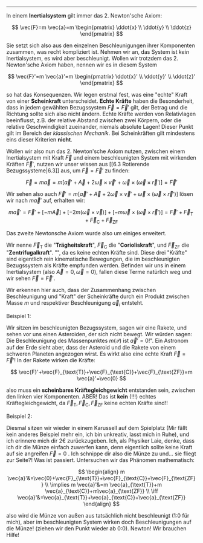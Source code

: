 ***

In einem **Inertialsystem** gilt immer das 2. Newton'sche Axiom:

$$
\vec{F}=m \vec{a}=m \begin{pmatrix}
\ddot{x} \\
\ddot{y} \\
\ddot{z}
\end{pmatrix}
$$

Sie setzt sich also aus den einzelnen Beschleunigungen ihrer Komponenten zusammen, was recht kompliziert ist.
Nehmen wir an, das System ist *kein* Inertialsystem, es wird aber beschleunigt. Wollen wir trotzdem das 2. Newton'sche Axiom haben, nennen wir es in diesem System

$$
\vec{F}'=m \vec{a}'=m \begin{pmatrix}
\ddot{x}' \\
\ddot{y}' \\
\ddot{z}'
\end{pmatrix}
$$

so hat das Konsequenzen. Wir legen erstmal fest, was eine "echte" Kraft von einer **Scheinkraft** unterscheidet.
**Echte Kräfte** haben die Besonderheit, dass in jedem gewählten Bezugssystem $\vec{F}=\vec{F}'$ gilt, der Betrag und die Richtung sollte sich also nicht ändern. Echte Kräfte werden von Relativlagen beeinflusst, z.B. der relative Abstand zwischen zwei Körpern, oder die relative Geschwindigkeit zueinander, niemals absolute Lagen! Dieser Punkt gilt im Bereich der *klassischen Mechanik*. 
Bei Scheinkräften gilt mindestens eins dieser Kriterien **nicht**.

Wollen wir also nun das 2. Newton'sche Axiom nutzen, zwischen einem Inertialsystem mit Kraft $\vec{F}$ und einem beschleunigten System mit wirkenden Kräften $\vec{F}'$, nutzen wir unser wissen aus [[6.3 Rotierende Bezugssysteme|6.3]] aus, um $\vec{F}=\vec{F}'$ zu finden:

$$
\vec{F}=m \vec{a}=m[\vec{a}'+\vec{A}+2\vec{\omega}\times \vec{v}'+\vec{\omega}\times(\vec{\omega}\times \vec{r}')]=\vec{F}'
$$

Wir sehen also auch $\vec{F}'=m[\vec{a}'+\vec{A}+2\vec{\omega}\times \vec{v}'+\vec{\omega}\times(\vec{\omega}\times \vec{r}')]$ lösen wir nach $m \vec{a}'$ auf, erhalten wir:

$$
m \vec{a}'=\vec{F}'+[-m \vec{A}]+[-2m(\vec{\omega}\times \vec{v})]+[-m \vec{\omega}\times(\vec{\omega}\times \vec{r}')]=\vec{F}'+\vec{F}_{\text{T}}+\vec{F}_{\text{C}}+\vec{F}_{\text{ZF}}
$$

Das zweite Newtonsche Axiom wurde also um einiges erweitert.

Wir nenne $\vec{F}_{\text{T}}$ die "**Trägheitskraft**", $\vec{F}_{\text{C}}$ die "**Corioliskraft**", und $\vec{F}_{\text{ZF}}$ die "**Zentrifugalkraft**". "", da es keine echten Kräfte sind. Diese drei "Kräfte" sind eigentlich rein kinematische Bewegungen, die im beschleunigten Bezugssystem als Kräfte empfunden werden. Befinden wir uns in einem Inertialsystem (also $\vec{A}=0,\vec{\omega}=0$), fallen diese Terme natürlich weg und wir sehen $\vec{F}=\vec{F}'$.

Wir erkennen hier auch, dass der Zusammenhang zwischen Beschleunigung und "Kraft" der Scheinkräfte durch ein Produkt zwischen Masse $m$ und respektiver Beschleunigung $\vec{a}_{i}$ entsteht.

Beispiel 1:

Wir sitzen im beschleunigten Bezugssystem, sagen wir eine Rakete, und sehen vor uns einen Asteroiden, der sich nicht bewegt. Wir würden sagen: Die Beschleunigung des Massenpunktes $m(\mathcal{P})$ ist $\vec{a}'=0$!". Ein Astronom auf der Erde sieht aber, dass der Asteroid und die Rakete von einem schweren Planeten angezogen wirst. Es wirkt also eine echte Kraft $\vec{F}=\vec{F}'$! In der Rakete wirken die Kräfte:

$$
\vec{F}'+\vec{F}_{\text{T}}+\vec{F}_{\text{C}}+\vec{F}_{\text{ZF}}=m \vec{a}'=\vec{0}
$$

also muss ein **scheinbares Kräftegleichgewicht** entstanden sein, zwischen den linken vier Komponenten. ABER! Das ist **kein** (!!!) echtes Kräftegleichgewicht, da $\vec{F}_{\text{T}},\vec{F}_{\text{C}},\vec{F}_{\text{ZF}}$ keine echten Kräfte sind!!

Beispiel 2:

Diesmal sitzen wir wieder in einem Karussell auf dem Spielplatz (Mir fällt kein anderes Beispiel mehr ein, ich bin unkreativ, lasst mich in Ruhe), und ich erinnere mich dir 2€ zurückzugeben. Ich, als Physiker Laie, denke, dass ich dir die Münze einfach zuwerfen kann, denn eigentlich sollte keine Kraft auf sie angreifen $\vec{F}=0$ . Ich schnippe dir also die Münze zu und... sie fliegt zur Seite?! Was ist passiert. Untersuchen wir das Phänomen mathematisch:

$$
\begin{align}
m \vec{a}'&=\vec{0}+\vec{F}_{\text{T}}+\vec{F}_{\text{C}}+\vec{F}_{\text{ZF}} \\
\implies m \vec{a}'&=m \vec{a}_{\text{T}}+m \vec{a}_{\text{C}}+m\vec{a}_{\text{ZF}} \\
\iff \vec{a}'&=\vec{a}_{\text{T}}+\vec{a}_{\text{C}}+\vec{a}_{\text{ZF}}
\end{align}
$$

also wird die Münze von außen aus tatsächlich nicht beschleunigt (1:0 für mich), aber im beschleunigten System wirken doch Beschleunigungen auf die Münze! (ziehen wir den Punkt wieder ab 0:0).
Newton! Wir brauchen Hilfe!